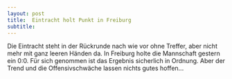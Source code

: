 ```yaml
---
layout: post
title:  Eintracht holt Punkt in Freiburg
subtitle:  
---
```


Die Eintracht steht in der Rückrunde nach wie vor ohne Treffer, aber nicht mehr mit ganz leeren Händen da. In Freiburg holte die Mannschaft gestern ein 0:0. Für sich genommen ist das Ergebnis sicherlich in Ordnung. Aber der Trend und die Offensivschwäche lassen nichts gutes hoffen...


